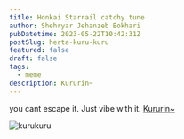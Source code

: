```yaml
---
title: Honkai Starrail catchy tune
author: Shehryar Jehanzeb Bokhari
pubDatetime: 2023-05-22T10:42:31Z
postSlug: herta-kuru-kuru
featured: false
draft: false
tags:
  - meme
description: Kururin~
---
```


you cant escape it. Just vibe with it. [Kururin~](https://www.youtube.com/watch?v=NY0ffyEu6uo)

<!-- https://docs.astro.build/en/guides/images/ -->
<div> 
  <img src="/assets/hertaa1.gif" class="sm:w-1/2 mx-auto" alt="kurukuru">
</div>
